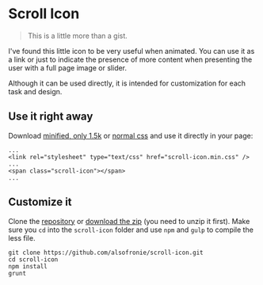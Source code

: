 # Scroll Icon

> This is a little more than a gist.

I've found this little icon to be very useful when animated. You can use it as a link or just to indicate the presence of more content when presenting the user with a full page image or slider.

Although it can be used directly, it is intended for customization for each task and design.

## Use it right away

Download [minified, only 1.5k](https://raw.githubusercontent.com/alsofronie/scroll-icon/master/dist/scroll-icon.min.css) or [normal css](https://raw.githubusercontent.com/alsofronie/scroll-icon/master/dist/scroll-icon.css) and use it directly in your page:

```
...
<link rel="stylesheet" type="text/css" href="scroll-icon.min.css" />
...
<span class="scroll-icon"></span>
...
```

## Customize it

Clone the [repository](https://github.com/alsofronie/scroll-icon.git) or [download the zip](https://github.com/alsofronie/scroll-icon/archive/master.zip) (you need to unzip it first).
Make sure you `cd` into the `scroll-icon` folder and use `npm` and `gulp` to compile the less file.

```
git clone https://github.com/alsofronie/scroll-icon.git
cd scroll-icon
npm install
grunt
```

